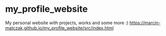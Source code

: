 # my_profile_website
My personal website with projects, works and some more :)
https://marcin-matczak.github.io/my_profile_website/src/index.html
